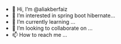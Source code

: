 - 👋 Hi, I’m @aliakberfaiz
- 👀 I’m interested in spring boot hibernate...
- 🌱 I’m currently learning ...
- 💞️ I’m looking to collaborate on ...
- 📫 How to reach me ...

<!---
aliakberfaiz/aliakberfaiz is a ✨ special ✨ repository because its `README.md` (this file) appears on your GitHub profile.
You can click the Preview link to take a look at your changes.
--->
